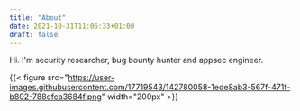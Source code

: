 ```yaml
---
title: "About"
date: 2021-10-31T11:06:33+01:00
draft: false
---
```


Hi. I'm security researcher, bug bounty hunter and appsec engineer.

{{< figure src="https://user-images.githubusercontent.com/17719543/142780058-1ede8ab3-567f-471f-b802-788efca3684f.png"  width="200px" >}}